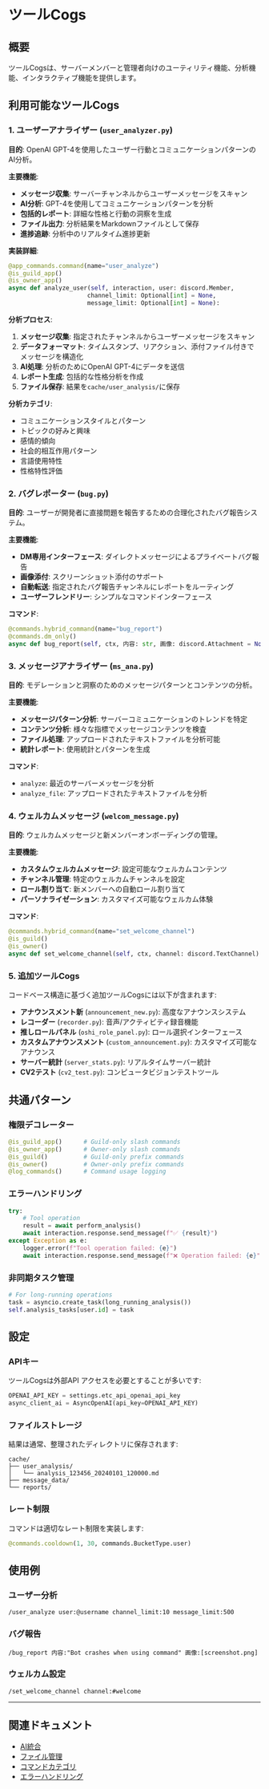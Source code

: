 # ツールCogs

## 概要

ツールCogsは、サーバーメンバーと管理者向けのユーティリティ機能、分析機能、インタラクティブ機能を提供します。

## 利用可能なツールCogs

### 1. ユーザーアナライザー (`user_analyzer.py`)

**目的**: OpenAI GPT-4を使用したユーザー行動とコミュニケーションパターンのAI分析。

**主要機能**:
- **メッセージ収集**: サーバーチャンネルからユーザーメッセージをスキャン
- **AI分析**: GPT-4を使用してコミュニケーションパターンを分析
- **包括的レポート**: 詳細な性格と行動の洞察を生成
- **ファイル出力**: 分析結果をMarkdownファイルとして保存
- **進捗追跡**: 分析中のリアルタイム進捗更新

**実装詳細**:
```python
@app_commands.command(name="user_analyze")
@is_guild_app()
@is_owner_app()
async def analyze_user(self, interaction, user: discord.Member, 
                      channel_limit: Optional[int] = None,
                      message_limit: Optional[int] = None):
```

**分析プロセス**:
1. **メッセージ収集**: 指定されたチャンネルからユーザーメッセージをスキャン
2. **データフォーマット**: タイムスタンプ、リアクション、添付ファイル付きでメッセージを構造化
3. **AI処理**: 分析のためにOpenAI GPT-4にデータを送信
4. **レポート生成**: 包括的な性格分析を作成
5. **ファイル保存**: 結果を`cache/user_analysis/`に保存

**分析カテゴリ**:
- コミュニケーションスタイルとパターン
- トピックの好みと興味
- 感情的傾向
- 社会的相互作用パターン
- 言語使用特性
- 性格特性評価

### 2. バグレポーター (`bug.py`)

**目的**: ユーザーが開発者に直接問題を報告するための合理化されたバグ報告システム。

**主要機能**:
- **DM専用インターフェース**: ダイレクトメッセージによるプライベートバグ報告
- **画像添付**: スクリーンショット添付のサポート
- **自動転送**: 指定されたバグ報告チャンネルにレポートをルーティング
- **ユーザーフレンドリー**: シンプルなコマンドインターフェース

**コマンド**:
```python
@commands.hybrid_command(name="bug_report")
@commands.dm_only()
async def bug_report(self, ctx, 内容: str, 画像: discord.Attachment = None):
```

### 3. メッセージアナライザー (`ms_ana.py`)

**目的**: モデレーションと洞察のためのメッセージパターンとコンテンツの分析。

**主要機能**:
- **メッセージパターン分析**: サーバーコミュニケーションのトレンドを特定
- **コンテンツ分析**: 様々な指標でメッセージコンテンツを検査
- **ファイル処理**: アップロードされたテキストファイルを分析可能
- **統計レポート**: 使用統計とパターンを生成

**コマンド**:
- `analyze`: 最近のサーバーメッセージを分析
- `analyze_file`: アップロードされたテキストファイルを分析

### 4. ウェルカムメッセージ (`welcom_message.py`)

**目的**: ウェルカムメッセージと新メンバーオンボーディングの管理。

**主要機能**:
- **カスタムウェルカムメッセージ**: 設定可能なウェルカムコンテンツ
- **チャンネル管理**: 特定のウェルカムチャンネルを設定
- **ロール割り当て**: 新メンバーへの自動ロール割り当て
- **パーソナライゼーション**: カスタマイズ可能なウェルカム体験

**コマンド**:
```python
@commands.hybrid_command(name="set_welcome_channel")
@is_guild()
@is_owner()
async def set_welcome_channel(self, ctx, channel: discord.TextChannel):
```

### 5. 追加ツールCogs

コードベース構造に基づく追加ツールCogsには以下が含まれます:

- **アナウンスメント新** (`announcement_new.py`): 高度なアナウンスシステム
- **レコーダー** (`recorder.py`): 音声/アクティビティ録音機能
- **推しロールパネル** (`oshi_role_panel.py`): ロール選択インターフェース
- **カスタムアナウンスメント** (`custom_announcement.py`): カスタマイズ可能なアナウンス
- **サーバー統計** (`server_stats.py`): リアルタイムサーバー統計
- **CV2テスト** (`cv2_test.py`): コンピュータビジョンテストツール

## 共通パターン

### 権限デコレーター
```python
@is_guild_app()      # Guild-only slash commands
@is_owner_app()      # Owner-only slash commands
@is_guild()          # Guild-only prefix commands
@is_owner()          # Owner-only prefix commands
@log_commands()      # Command usage logging
```

### エラーハンドリング
```python
try:
    # Tool operation
    result = await perform_analysis()
    await interaction.response.send_message(f"✅ {result}")
except Exception as e:
    logger.error(f"Tool operation failed: {e}")
    await interaction.response.send_message(f"❌ Operation failed: {e}")
```

### 非同期タスク管理
```python
# For long-running operations
task = asyncio.create_task(long_running_analysis())
self.analysis_tasks[user.id] = task
```

## 設定

### APIキー
ツールCogsは外部API アクセスを必要とすることが多いです:
```python
OPENAI_API_KEY = settings.etc_api_openai_api_key
async_client_ai = AsyncOpenAI(api_key=OPENAI_API_KEY)
```

### ファイルストレージ
結果は通常、整理されたディレクトリに保存されます:
```
cache/
├── user_analysis/
│   └── analysis_123456_20240101_120000.md
├── message_data/
└── reports/
```

### レート制限
コマンドは適切なレート制限を実装します:
```python
@commands.cooldown(1, 30, commands.BucketType.user)
```

## 使用例

### ユーザー分析
```
/user_analyze user:@username channel_limit:10 message_limit:500
```

### バグ報告
```
/bug_report 内容:"Bot crashes when using command" 画像:[screenshot.png]
```

### ウェルカム設定
```
/set_welcome_channel channel:#welcome
```

---

## 関連ドキュメント

- [AI統合](../04-utilities/03-ai-integration.md)
- [ファイル管理](../04-utilities/04-file-management.md)
- [コマンドカテゴリ](../06-commands/01-command-categories.md)
- [エラーハンドリング](../02-core/04-error-handling.md)
